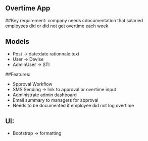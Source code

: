 ## Overtime App

##Key requirement: company needs cdocumentation that salaried employees did or did not get overtime each week

## Models
- Post -> date:date rationnale:text
- User -> Devise
- AdminUser -> STI

##Features: 
- Spproval Workflow
- SMS Sending -> link to approval or overtime input
- Administrate admin dashboard
- Email summary to managers for approval
- Needs to be documented if employee did not log overtime

## UI:
- Bootstrap -> formatting